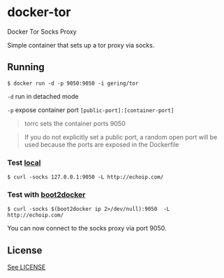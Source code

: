 # docker-tor
Docker Tor Socks Proxy

Simple container that sets up a tor proxy via socks.

## Running

    $ docker run -d -p 9050:9050 -i gering/tor

`-d` run in detached mode

`-p` expose container port `[public-port]:[container-port]`
> torrc sets the container ports 9050

> If you do not explicitly set a public port, a random open port will be used because the ports are exposed in the Dockerfile


### Test [local](https://docs.docker.com/installation/)

    $ curl -socks 127.0.0.1:9050 -L http://echoip.com/

### Test with [boot2docker](https://docs.docker.com/installation/mac/)

    $ curl -socks $(boot2docker ip 2>/dev/null):9050  -L http://echoip.com/

You can now connect to the socks proxy via port 9050.

## License

[See LICENSE](/LICENSE)
